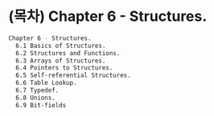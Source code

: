 # (목차) Chapter 6 - Structures.

```bash
Chapter 6 - Structures.
  6.1 Basics of Structures.
  6.2 Structures and Functions.
  6.3 Arrays of Structures.
  6.4 Pointers to Structures.
  6.5 Self-referential Structures.
  6.6 Table Lookup.
  6.7 Typedef.
  6.8 Unions.
  6.9 Bit-fields
```
